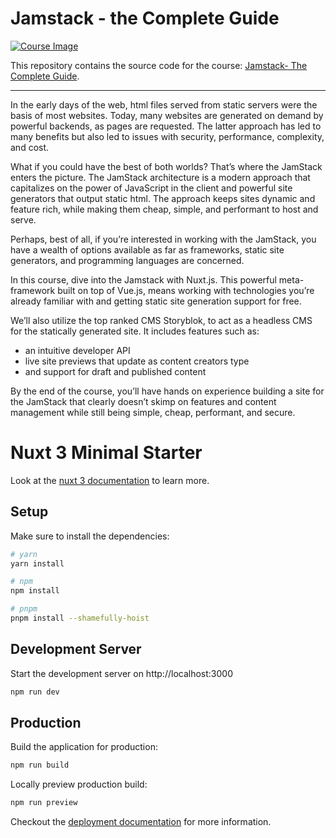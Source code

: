 # Jamstack - the Complete Guide

[![Course Image](https://vueschool.io/media/a720e0a048b61c085b010b993989c70d/jamstack-the-complete-guide-non-transparent.jpg)](https://vueschool.io/courses/jamstack-the-complete-guide)

This repository contains the source code for the course: [Jamstack- The Complete Guide](https://vueschool.io/courses/jamstack-the-complete-guide).

---

In the early days of the web, html files served from static servers were the basis of most websites. Today, many websites are generated on demand by powerful backends, as pages are requested. The latter approach has led to many benefits but also led to issues with security, performance, complexity, and cost.

What if you could have the best of both worlds? That’s where the JamStack enters the picture. The JamStack architecture is a modern approach that capitalizes on the power of JavaScript in the client and powerful site generators that output static html. The approach keeps sites dynamic and feature rich, while making them cheap, simple, and performant to host and serve.

Perhaps, best of all, if you’re interested in working with the JamStack, you have a wealth of options available as far as frameworks, static site generators, and programming languages are concerned.

In this course, dive into the Jamstack with Nuxt.js. This powerful meta-framework built on top of Vue.js, means working with technologies you’re already familiar with and getting static site generation support for free.

We’ll also utilize the top ranked CMS Storyblok, to act as a headless CMS for the statically generated site. It includes features such as:

- an intuitive developer API
- live site previews that update as content creators type
- and support for draft and published content

By the end of the course, you’ll have hands on experience building a site for the JamStack that clearly doesn’t skimp on features and content management while still being simple, cheap, performant, and secure.

# Nuxt 3 Minimal Starter

Look at the [nuxt 3 documentation](https://v3.nuxtjs.org) to learn more.

## Setup

Make sure to install the dependencies:

```bash
# yarn
yarn install

# npm
npm install

# pnpm
pnpm install --shamefully-hoist
```

## Development Server

Start the development server on http://localhost:3000

```bash
npm run dev
```

## Production

Build the application for production:

```bash
npm run build
```

Locally preview production build:

```bash
npm run preview
```

Checkout the [deployment documentation](https://v3.nuxtjs.org/guide/deploy/presets) for more information.
